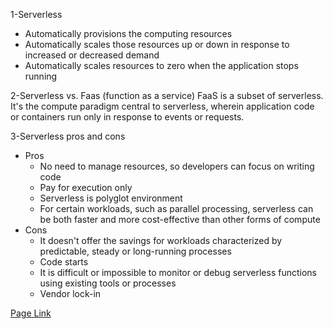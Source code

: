 1-Serverless
- Automatically provisions the computing resources
- Automatically scales those resources up or down in response to increased or decreased demand
- Automatically scales resources to zero when the application stops running<br>

2-Serverless vs. Faas (function as a service) FaaS is a subset of serverless. It's the compute paradigm central to serverless, wherein application code or containers run only in response to events or requests.

3-Serverless pros and cons

- Pros
     - No need to manage resources, so developers can focus on writing code
     - Pay for execution only
     - Serverless is polyglot environment
     - For certain workloads, such as parallel processing, serverless can be both faster and more cost-effective than other forms of compute
- Cons
     - It doesn't offer the savings for workloads characterized by predictable, steady or long-running processes
     - Code starts
     - It is difficult or impossible to monitor or debug serverless functions using existing tools or processes
     - Vendor lock-in

[Page Link](https://www.ibm.com/cloud/learn/serverless)

